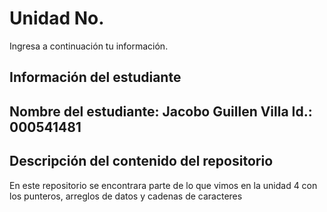 # Unidad No. 
Ingresa a continuación tu información.
## Información del estudiante  
Nombre del estudiante: Jacobo Guillen Villa 
Id.: 000541481
---
## Descripción del contenido del repositorio  

En este repositorio se encontrara parte de lo que vimos en la unidad 4 con los punteros, arreglos de datos y cadenas de caracteres

